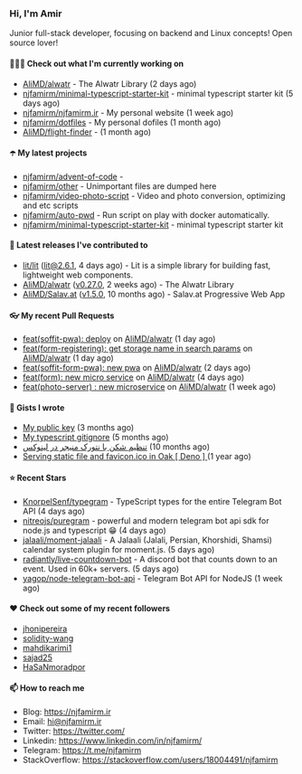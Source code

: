 ### Hi, I'm Amir

Junior full-stack developer, focusing on backend and Linux concepts!
Open source lover!

#### 👨🏻‍💻 Check out what I'm currently working on

- [AliMD/alwatr](https://github.com/AliMD/alwatr) - The Alwatr Library (2 days ago)
- [njfamirm/minimal-typescript-starter-kit](https://github.com/njfamirm/minimal-typescript-starter-kit) - minimal typescript starter kit (5 days ago)
- [njfamirm/njfamirm.ir](https://github.com/njfamirm/njfamirm.ir) - My personal website (1 week ago)
- [njfamirm/dotfiles](https://github.com/njfamirm/dotfiles) - My personal dofiles (1 month ago)
- [AliMD/flight-finder](https://github.com/AliMD/flight-finder) -  (1 month ago)

#### ☂️ My latest projects

- [njfamirm/advent-of-code](https://github.com/njfamirm/advent-of-code) - 
- [njfamirm/other](https://github.com/njfamirm/other) - Unimportant files are dumped here
- [njfamirm/video-photo-script](https://github.com/njfamirm/video-photo-script) - Video and photo conversion, optimizing and etc scripts
- [njfamirm/auto-pwd](https://github.com/njfamirm/auto-pwd) - Run script on play with docker automatically.
- [njfamirm/minimal-typescript-starter-kit](https://github.com/njfamirm/minimal-typescript-starter-kit) - minimal typescript starter kit

#### 🎉 Latest releases I've contributed to

- [lit/lit](https://github.com/lit/lit) ([lit@2.6.1](https://github.com/lit/lit/releases/tag/lit%402.6.1), 4 days ago) - Lit is a simple library for building fast, lightweight web components.
- [AliMD/alwatr](https://github.com/AliMD/alwatr) ([v0.27.0](https://github.com/AliMD/alwatr/releases/tag/v0.27.0), 2 weeks ago) - The Alwatr Library
- [AliMD/Salav.at](https://github.com/AliMD/Salav.at) ([v1.5.0](https://github.com/AliMD/Salav.at/releases/tag/v1.5.0), 10 months ago) - Salav.at Progressive Web App

#### 👓 My recent Pull Requests

- [feat(soffit-pwa): deploy](https://github.com/AliMD/alwatr/pull/659) on [AliMD/alwatr](https://github.com/AliMD/alwatr) (1 day ago)
- [feat(form-registering): get storage name in search params](https://github.com/AliMD/alwatr/pull/657) on [AliMD/alwatr](https://github.com/AliMD/alwatr) (1 day ago)
- [feat(soffit-form-pwa): new pwa](https://github.com/AliMD/alwatr/pull/653) on [AliMD/alwatr](https://github.com/AliMD/alwatr) (2 days ago)
- [feat(form): new micro service](https://github.com/AliMD/alwatr/pull/648) on [AliMD/alwatr](https://github.com/AliMD/alwatr) (4 days ago)
- [feat(photo-server) : new microservice](https://github.com/AliMD/alwatr/pull/635) on [AliMD/alwatr](https://github.com/AliMD/alwatr) (1 week ago)

#### 📓 Gists I wrote

- [My public key](https://gist.github.com/879f720c9ca74a0934ce571b7285ed34) (3 months ago)
- [My typescript gitignore](https://gist.github.com/6a40b1912daab3f91a02a7b53f3f76c3) (5 months ago)
- [تنظیم شکن با نتورک منیجر در لینوکس](https://gist.github.com/cc40c344e89bdcdf77085cbf1fc05162) (10 months ago)
- [Serving static file and favicon.ico in Oak [ Deno ] ](https://gist.github.com/9bcaca2b6a672e729c099193b4aafe9f) (1 year ago)

#### ⭐ Recent Stars

- [KnorpelSenf/typegram](https://github.com/KnorpelSenf/typegram) - TypeScript types for the entire Telegram Bot API (4 days ago)
- [nitreojs/puregram](https://github.com/nitreojs/puregram) - powerful and modern telegram bot api sdk for node.js and typescript 😁 (4 days ago)
- [jalaali/moment-jalaali](https://github.com/jalaali/moment-jalaali) - A Jalaali (Jalali, Persian, Khorshidi, Shamsi) calendar system plugin for moment.js. (5 days ago)
- [radiantly/live-countdown-bot](https://github.com/radiantly/live-countdown-bot) - A discord bot that counts down to an event. Used in 60k&#43; servers. (5 days ago)
- [yagop/node-telegram-bot-api](https://github.com/yagop/node-telegram-bot-api) - Telegram Bot API for NodeJS (1 week ago)

#### ♥️ Check out some of my recent followers

- [jhonipereira](https://github.com/jhonipereira)
- [solidity-wang](https://github.com/solidity-wang)
- [mahdikarimi1](https://github.com/mahdikarimi1)
- [sajad25](https://github.com/sajad25)
- [HaSaNmoradpor](https://github.com/HaSaNmoradpor)

#### 📫 How to reach me

- Blog: https://njfamirm.ir
- Email: hi@njfamirm.ir
- Twitter: https://twitter.com/
- Linkedin: https://www.linkedin.com/in/njfamirm/
- Telegram: https://t.me/njfamirm
- StackOverflow: https://stackoverflow.com/users/18004491/njfamirm
